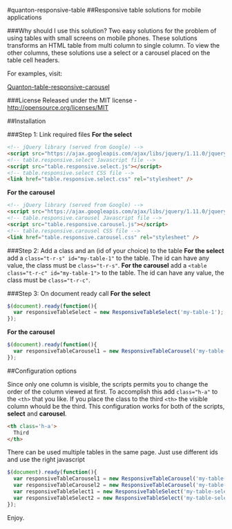 #quanton-responsive-table
##Responsive table solutions for mobile applications

###Why should I use this solution?
Two easy solutions for the problem of using tables with small screens on mobile phones. 
These solutions transforms an HTML table from multi column to single column. 
To view the other columns, these solutions use a select or a carousel placed on the table cell headers.

For examples, visit:

[Quanton-table-responsive-carousel](http://www.ciaomondo.it/blog/tabella-responsive-carosello.php)

###License
Released under the MIT license - http://opensource.org/licenses/MIT

##Installation

###Step 1: Link required files
**For the select**
```html
<!-- jQuery library (served from Google) -->
<script src="https://ajax.googleapis.com/ajax/libs/jquery/1.11.0/jquery.min.js"></script>
<!-- table.responsive.select Javascript file -->
<script src="table.responsive.select.js"></script>
<!-- table.responsive.select CSS file -->
<link href="table.responsive.select.css" rel="stylesheet" />
```
**For the carousel**
```html
<!-- jQuery library (served from Google) -->
<script src="https://ajax.googleapis.com/ajax/libs/jquery/1.11.0/jquery.min.js"></script>
<!-- table.responsive.carousel Javascript file -->
<script src="table.responsive.carousel.js"></script>
<!-- table.responsive.carousel CSS file -->
<link href="table.responsive.carousel.css" rel="stylesheet" />
```

###Step 2: Add a class and an (id of your choice) to the table
**For the select**
add a `class="t-r-s" id="my-table-1"` to the table. The id can have any value, the class must be `class="t-r-s"`.
**For the carousel**
add a `<table class="t-r-c" id="my-table-1">` to the table. The id can have any value, the class must be `class="t-r-c"`.

###Step 3: On document ready call
**For the select**
```javascript
$(document).ready(function(){
  var responsiveTableSelect = new ResponsiveTableSelect('my-table-1');
});
```
**For the carousel**
```javascript
$(document).ready(function(){
  var responsiveTableCarousel1 = new ResponsiveTableCarousel('my-table-1');
});
```

##Configuration options

Since only one column is visible, the scripts permits you to change the order of the column viewed at first. To accomplish this add `class="h-a"` to the `<th>` that you like. If you place the class to the third `<th>` the visible column whould be the third. This configuration works for both of the scripts, **select** and **carousel**.

```html
<th class='h-a'> 
  Third 
</th>
```

There can be used multiple tables in the same page. Just use different ids and use the right javascript

```javascript
$(document).ready(function(){
  var responsiveTableCarousel1 = new ResponsiveTableCarousel('my-table-carousel-1');
  var responsiveTableCarousel2 = new ResponsiveTableCarousel('my-table-carousel-2');
  var responsiveTableSelect1 = new ResponsiveTableSelect('my-table-select-1');
  var responsiveTableSelect2 = new ResponsiveTableSelect('my-table-select-2');
});
```

Enjoy.
